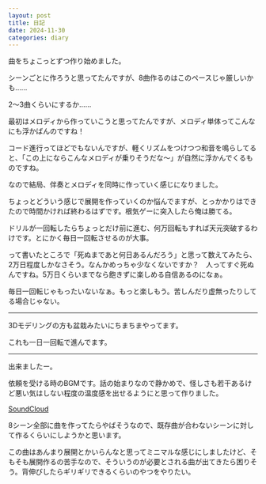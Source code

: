 ```yaml
---
layout: post
title: 日記
date: 2024-11-30
categories: diary
---
```

曲をちょこっとずつ作り始めました。

シーンごとに作ろうと思ってたんですが、8曲作るのはこのペースじゃ厳しいかも……

2〜3曲くらいにするか……

最初はメロディから作っていこうと思ってたんですが、メロディ単体ってこんなにも浮かばんのですね！

コード進行ってほどでもないんですが、軽くリズムをつけつつ和音を鳴らしてると、「この上にならこんなメロディが乗りそうだな〜」が自然に浮かんでくるものですね。

なので結局、伴奏とメロディを同時に作っていく感じになりました。

ちょっとどういう感じで展開を作っていくのか悩んでますが、とっかかりはできたので時間かければ終わるはずです。根気ゲーに突入したら俺は勝てる。

ドリルが一回転したらちょっとだけ前に進む、何万回転もすれば天元突破するわけです。とにかく毎日一回転させるのが大事。

って書いたところで「死ぬまであと何日あるんだろう」と思って数えてみたら、2万日程度しかなさそう。なんかめっちゃ少なくないですか？　人ってすぐ死ぬんですね。5万日くらいまでなら飽きずに楽しめる自信あるのになぁ。

毎日一回転じゃもったいないなぁ。もっと楽しもう。苦しんだり虚無ったりしてる場合じゃない。

---

3Dモデリングの方も盆栽みたいにちまちまやってます。

これも一日一回転で進んでます。

---

出来ましたー。

依頼を受ける時のBGMです。話の始まりなので静かめで、怪しさも若干あるけど悪い気はしない程度の温度感を出せるようにと思って作りました。

[SoundCloud](https://on.soundcloud.com/wAHHHfxFXVxoK5dW7)

8シーン全部に曲を作ってたらやばそうなので、既存曲が合わないシーンに対して作るくらいにしようかと思います。

この曲はあんまり展開とかいらんなと思ってミニマルな感じにしましたけど、そもそも展開作るの苦手なので、そういうのが必要とされる曲が出てきたら困りそう。背伸びしたらギリギリできるくらいのやつをやりたい。
